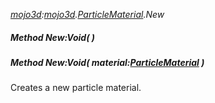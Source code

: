 _[mojo3d](../../modules/mojo3d/mojo3d-module.md):[mojo3d](../../modules/mojo3d/mojo3d-module.md).[ParticleMaterial](../../modules/mojo3d/mojo3d-particlematerial.md).New_
##### Method New:Void(  )
##### Method New:Void( material:[ParticleMaterial](../../modules/mojo3d/mojo3d-particlematerial.md) )
Creates a new particle material.
